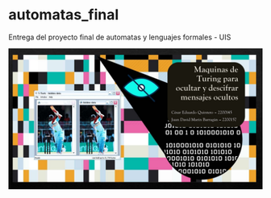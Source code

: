 # automatas_final

Entrega del proyecto final de automatas y lenguajes formales - UIS

![poster con la presentación del proyecto](poster.jpg)

